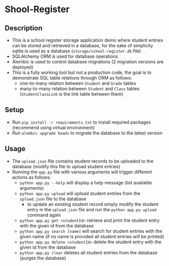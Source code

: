 # Shool-Register
## Description
- This is a school register storage application demo where student entries can be stored and retrieved in a database, for the sake of simplicity sqlite is used as a database (`storage/school-register.db` file)
- SQLAlchemy ORM is used for database operations
- Alembic is used to control database migrations (2 migration versions are deployed)
- This is a fully working tool but not a production code, the goal is to demonstrate SQL table relations through ORM as follows:
  - one-to-many relation between `Student` and `Grade` tables
  - many-to-many relation between `Student` and `Class` tables (`StudentClassLink` is the link table between them)
## Setup
- Run `pip install -r requirements.txt` to install required packages (recommend using virtual environment)
- Run `alembic upgrade heads` to migrate the database to the latest version
## Usage
- The `upload.json` file contains student records to be uploaded to the database (modify this file to upload student entries)
- Running the `app.py` file with various arguments will trigger different actions as follows:
  - `python app.py --help` will display a help message (list available arguments)
  - `python app.py upload` will upload student entries from the `upload.json` file to the database 
    - to update an existing student record simply modify the student entry in the `upload.json` file and run the `python app.py upload` command again
  - `python app.py get <studentId>` retrieve and print the student entry with the given id from the database
  - `python app.py search [name]` will search for student entries with the given name (if no name is provided all student entries will be printed)
  - `python app.py delete <studentId>` delete the student entry with the given id from the database
  - `python app.py clear` deletes all student entries from the database (purges the database)
